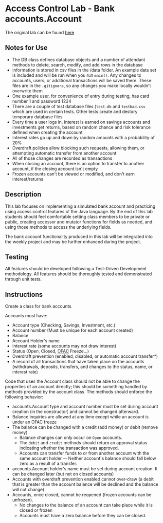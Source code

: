 # Access Control Lab - Bank accounts.Account 
The original lab can be found [here](https://gist.github.com/DavidGinzberg/5ccd3191eed52b04c4c3541fa2b2cbf7)
## Notes for Use
- The DB class defines database objects and a number of attendant methods to delete, search, modify, and add rows in the database
- Information is stored in csv files in the /data folder. An example data set is included and will be run when you run `main()`. Any changes to accounts, users, or additional transactions will be saved there. These files are in the `.gitignore`, so any changes you make locally wouldn't overwrite them
- One example user, for convenience of entry during testing, has card number 1 and password 1234
- There are a couple of test database files (`test.db` and `testbad.csv` which are used in certain tests. Other tests create and destory temporary database files
- Every time a user logs in, interest is earned on savings accounts and investments get returns, based on random chance and risk tolerance defined when creating the account
- Interest rates go up and down by random amounts with a probability of 20%
- Overdraft policies allow blocking such requests, allowing them, or attempting automatic transfer from another account
- All of those changes are recorded as transactions
- When closing an account, there is an option to transfer to another account, if the closing account isn't empty
- Frozen accounts can't be viewed or modified, and don't earn interest/returns

## Description

This lab focuses on implementing a simulated bank account and practicing using access control features of the Java language. By the end of this lab students should feel comfortable setting class members to be private or public, creating accessor and mutator functions for fields as needed, and using those methods to access the underlying fields.

The bank account functionality produced in this lab will be integrated into the weekly project and may be further enhanced during the project.

## Testing

All features should be developed following a Test-Driven Development methodology. All features should be thoroughly tested and demonstrated through unit tests.

## Instructions

Create a class for bank accounts.

Accounts must have: 

- Account type (Checking, Savings, Investment, etc.)
- Account number (Must be unique for each account created)
- Balance
- Account Holder's name
- Interest rate (some accounts may not draw interest)
- Status (Open, Closed, [OFAC](https://www.treasury.gov/about/organizational-structure/offices/Pages/Office-of-Foreign-Assets-Control.aspx) Freeze...)
- Overdraft prevention (enabled, disabled, or automatic account transfer*)
- A record of all transactions that have taken place on the accounts (withdrawals, deposits, transfers, and changes to the status, name, or interest rate)


Code that uses the Account class should not be able to change the properties of an account directly; this should be something handled by methods provided by the account class. The methods should enforce the following behavior:

- accounts.Account type and account number must be set during account creation (in the constructor) and cannot be changed afterward.
- Balance inquiries are allowed at any time except while an account is under an OFAC freeze
- The balance can be changed with a credit (add money) or debit (remove money)
  - Balance changes can only occur on `Open` accounts.
  - The `debit` and `credit` methods should return an approval status indicating whether the transaction was approved.
  - Accounts can transfer funds to or from another account with the same account holder -- Neither account's balance should fall below zero as a result of a transfer.
- accounts.Account holder's name must be set during account creation. It can be changed later (but not on closed accounts)
- Accounts with overdraft prevention enabled cannot over-draw (a debit that is greater than the account balance will be declined and the balance will not change)
- Accounts, once closed, cannot be reopened (frozen accounts can be unfrozen).
  - No changes to the balance of an account can take place while it is closed or frozen
  - Accounts must have a zero balance before they can be closed.
